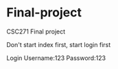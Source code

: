 # Final-project
CSC271 Final project

Don't start index first, start login first

Login 
Username:123
Password:123
